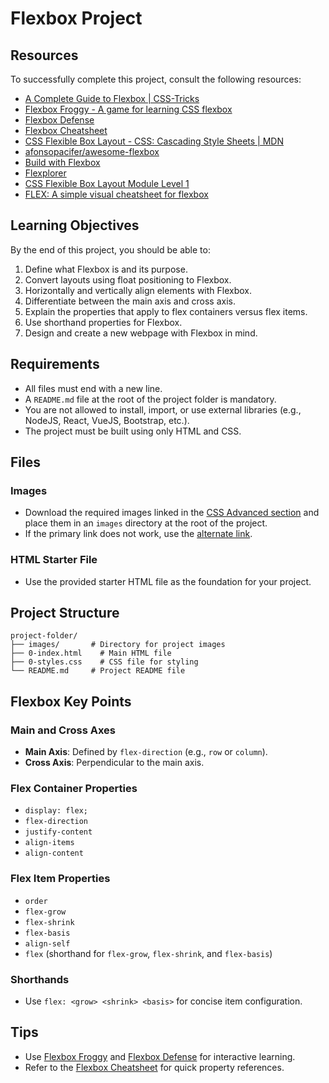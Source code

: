 # Flexbox Project

## Resources

To successfully complete this project, consult the following resources:

- [A Complete Guide to Flexbox | CSS-Tricks](https://css-tricks.com/snippets/css/a-guide-to-flexbox/)
- [Flexbox Froggy - A game for learning CSS flexbox](https://flexboxfroggy.com/)
- [Flexbox Defense](http://www.flexboxdefense.com/)
- [Flexbox Cheatsheet](https://flexbox.malven.co/)
- [CSS Flexible Box Layout - CSS: Cascading Style Sheets | MDN](https://developer.mozilla.org/en-US/docs/Web/CSS/CSS_Flexible_Box_Layout/Basic_Concepts_of_Flexbox)
- [afonsopacifer/awesome-flexbox](https://github.com/afonsopacifer/awesome-flexbox)
- [Build with Flexbox](https://buildwithflexbox.com/)
- [Flexplorer](https://flexplorer.net/)
- [CSS Flexible Box Layout Module Level 1](https://www.w3.org/TR/css-flexbox-1/)
- [FLEX: A simple visual cheatsheet for flexbox](https://flexbox.help/)

## Learning Objectives

By the end of this project, you should be able to:

1. Define what Flexbox is and its purpose.
2. Convert layouts using float positioning to Flexbox.
3. Horizontally and vertically align elements with Flexbox.
4. Differentiate between the main axis and cross axis.
5. Explain the properties that apply to flex containers versus flex items.
6. Use shorthand properties for Flexbox.
7. Design and create a new webpage with Flexbox in mind.

## Requirements

- All files must end with a new line.
- A `README.md` file at the root of the project folder is mandatory.
- You are not allowed to install, import, or use external libraries (e.g., NodeJS, React, VueJS, Bootstrap, etc.).
- The project must be built using only HTML and CSS.

## Files

### Images

- Download the required images linked in the [CSS Advanced section](https://example.com) and place them in an `images` directory at the root of the project.
- If the primary link does not work, use the [alternate link](https://example.com).

### HTML Starter File

- Use the provided starter HTML file as the foundation for your project.

## Project Structure

```
project-folder/
├── images/       # Directory for project images
├── 0-index.html    # Main HTML file
├── 0-styles.css    # CSS file for styling
└── README.md     # Project README file
```

## Flexbox Key Points

### Main and Cross Axes
- **Main Axis**: Defined by `flex-direction` (e.g., `row` or `column`).
- **Cross Axis**: Perpendicular to the main axis.

### Flex Container Properties
- `display: flex;`
- `flex-direction`
- `justify-content`
- `align-items`
- `align-content`

### Flex Item Properties
- `order`
- `flex-grow`
- `flex-shrink`
- `flex-basis`
- `align-self`
- `flex` (shorthand for `flex-grow`, `flex-shrink`, and `flex-basis`)

### Shorthands
- Use `flex: <grow> <shrink> <basis>` for concise item configuration.

## Tips

- Use [Flexbox Froggy](https://flexboxfroggy.com/) and [Flexbox Defense](http://www.flexboxdefense.com/) for interactive learning.
- Refer to the [Flexbox Cheatsheet](https://flexbox.malven.co/) for quick property references.